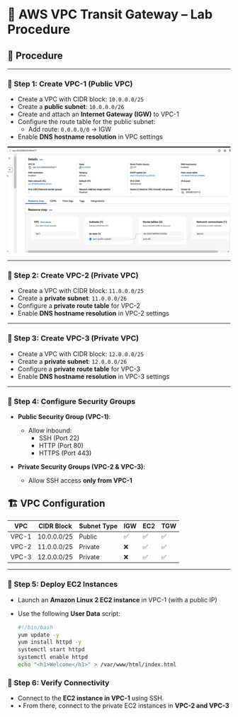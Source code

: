# 🧪 AWS VPC Transit Gateway – Lab Procedure

## 🔧 Procedure

---

### 🔹 Step 1: Create VPC-1 (Public VPC)

- Create a VPC with CIDR block: `10.0.0.0/25`
- Create a **public subnet**: `10.0.0.0/26`
- Create and attach an **Internet Gateway (IGW)** to VPC-1
- Configure the route table for the public subnet:
  - Add route: `0.0.0.0/0` → IGW
- Enable **DNS hostname resolution** in VPC settings

![](s1.png)

---

### 🔹 Step 2: Create VPC-2 (Private VPC)

- Create a VPC with CIDR block: `11.0.0.0/25`
- Create a **private subnet**: `11.0.0.0/26`
- Configure a **private route table** for VPC-2
- Enable **DNS hostname resolution** in VPC-2 settings

---

### 🔹 Step 3: Create VPC-3 (Private VPC)

- Create a VPC with CIDR block: `12.0.0.0/25`
- Create a **private subnet**: `12.0.0.0/26`
- Configure a **private route table** for VPC-3
- Enable **DNS hostname resolution** in VPC-3 settings

---

### 🔹 Step 4: Configure Security Groups

- **Public Security Group (VPC-1)**:
  - Allow inbound:
    - SSH (Port 22)
    - HTTP (Port 80)
    - HTTPS (Port 443)

- **Private Security Groups (VPC-2 & VPC-3)**:
  - Allow SSH access **only from VPC-1**
  
## 🏗️ VPC Configuration

| VPC | CIDR Block    | Subnet Type | IGW | EC2 | TGW |
|-----|---------------|-------------|-----|-----|-----|
| VPC-1 | 10.0.0.0/25 | Public      | ✅  | ✅  | ✅  |
| VPC-2 | 11.0.0.0/25 | Private     | ❌  | ✅  | ✅  |
| VPC-3 | 12.0.0.0/25 | Private     | ❌  | ✅  | ✅  |

---

### 🔹 Step 5: Deploy EC2 Instances

- Launch an **Amazon Linux 2 EC2 instance** in VPC-1 (with a public IP)
- Use the following **User Data** script:

  ```bash
  #!/bin/bash
  yum update -y
  yum install httpd -y
  systemctl start httpd
  systemctl enable httpd
  echo "<h1>Welcome</h1>" > /var/www/html/index.html
### 🔹 Step 6: Verify Connectivity

- Connect to the **EC2 instance in VPC-1** using SSH.
- •	From there, connect to the private EC2 instances in **VPC-2 and VPC-3**

